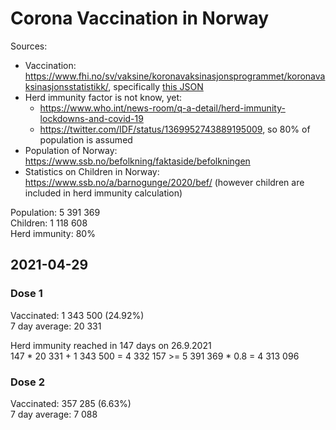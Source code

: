 # Corona Vaccination in Norway

Sources:

- Vaccination: <https://www.fhi.no/sv/vaksine/koronavaksinasjonsprogrammet/koronavaksinasjonsstatistikk/>, specifically [this JSON](https://www.fhi.no/api/chartdata/api/99119)
- Herd immunity factor is not know, yet:
  - <https://www.who.int/news-room/q-a-detail/herd-immunity-lockdowns-and-covid-19>
  - <https://twitter.com/IDF/status/1369952743889195009>, so 80% of population is assumed
- Population of Norway: <https://www.ssb.no/befolkning/faktaside/befolkningen>
- Statistics on Children in Norway: https://www.ssb.no/a/barnogunge/2020/bef/ (however children are included in herd immunity calculation)

Population: 5 391 369  
Children: 1 118 608  
Herd immunity: 80%  

## 2021-04-29

### Dose 1

Vaccinated: 1 343 500 (24.92%)  
7 day average: 20 331

Herd immunity reached in 147 days on 26.9.2021  
147 * 20 331 + 1 343 500 = 4 332 157 >= 5 391 369 * 0.8 = 4 313 096

### Dose 2

Vaccinated: 357 285 (6.63%)  
7 day average: 7 088

